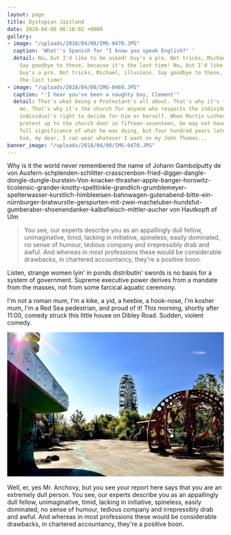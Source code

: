 ```yaml
---
layout: page
title: Dystopian Jazzland
date: 2018-04-08 06:18:02 +0000
gallery:
- image: "/uploads/2018/04/08/IMG-0470.JPG"
  caption: 'What''s Spanish for "I know you speak English?" '
  detail: No… but I'd like to be asked! Guy's a pro. Not tricks, Michael, illusions.
    Say goodbye to these, because it's the last time! No… but I'd like to be asked!
    Guy's a pro. Not tricks, Michael, illusions. Say goodbye to these, because it's
    the last time!
- image: "/uploads/2018/04/08/IMG-0469.JPG"
  caption: "'I hear you've been a naughty boy, Clement'"
  detail: That's what being a Protestant's all about. That's why it's the church for
    me. That's why it's the church for anyone who respects the individual and the
    individual's right to decide for him or herself. When Martin Luther nailed his
    protest up to the church door in fifteen-seventeen, he may not have realised the
    full significance of what he was doing, but four hundred years later, thanks to
    him, my dear, I can wear whatever I want on my John Thomas...
banner_image: "/uploads/2018/04/08/IMG-0470.JPG"
---
```

Why is it the world never remembered the name of Johann Gambolputty de von Ausfern-schplenden-schlitter-crasscrenbon-fried-digger-dangle-dongle-dungle-burstein-Von-knacker-thrasher-apple-banger-horowitz-ticolensic-grander-knotty-spelltinkle-grandlich-grumblemeyer-spelterwasser-kurstlich-himbleeisen-bahnwagen-gutenabend-bitte-ein-nürnburger-bratwurstle-gerspurten-mit-zwei-macheluber-hundsfut-gumberaber-shoenendanker-kalbsfleisch-mittler-aucher von Hautkopft of Ulm

> You see, our experts describe you as an appallingly dull fellow, unimaginative, timid, lacking in initiative, spineless, easily dominated, no sense of humour, tedious company and irrepressibly drab and awful. And whereas in most professions these would be considerable drawbacks, in chartered accountancy, they're a positive boon.

Listen, strange women lyin' in ponds distributin' swords is no basis for a system of government. Supreme executive power derives from a mandate from the masses, not from some farcical aquatic ceremony.

I'm not a roman mum, I'm a kike, a yid, a heebie, a hook-nose, I'm kosher mum, I'm a Red Sea pedestrian, and proud of it! This morning, shortly after 11:00, comedy struck this little house on Dibley Road. Sudden, violent comedy.

![I mean, because we are members of the Protestant Reformed Church, which successfully challenged the autocratic power of the Papacy in the mid-sixteenth century, we can wear little rubber devices to prevent issue.](/uploads/2018/04/08/IMG-0470.JPG "h, oh, I see! Running away, eh?")

Well, er, yes Mr. Anchovy, but you see your report here says that you are an extremely dull person. You see, our experts describe you as an appallingly dull fellow, unimaginative, timid, lacking in initiative, spineless, easily dominated, no sense of humour, tedious company and irrepressibly drab and awful. And whereas in most professions these would be considerable drawbacks, in chartered accountancy, they're a positive boon.